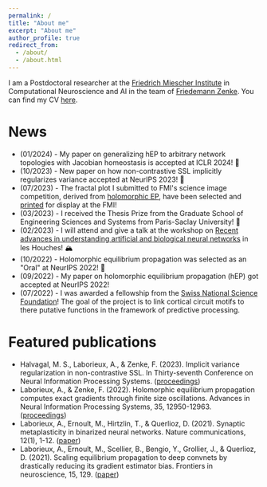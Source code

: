 ```yaml
---
permalink: /
title: "About me"
excerpt: "About me"
author_profile: true
redirect_from: 
  - /about/
  - /about.html
---
```

I am a Postdoctoral researcher at the [Friedrich Miescher Institute](https://fmi.ch) in Computational Neuroscience and AI in the team of [Friedemann Zenke](https://zenkelab.org). You can find my CV <a href="/files/cv.pdf">here</a>.

# News

  * (01/2024) - My paper on generalizing hEP to arbitrary network topologies with Jacobian homeostasis is accepted at ICLR 2024! 🎉
  * (10/2023) - New paper on how non-contrastive SSL implicitly regularizes variance accepted at NeurIPS 2023! 🎉 
  * (07/2023) - The fractal plot I submitted to FMI's science image competition, derived from [holomorphic EP](https://proceedings.neurips.cc/paper_files/paper/2022/hash/545a114e655f9d25ba0d56ea9a01fc6e-Abstract-Conference.html), have been selected and <a href="/files/science_competition.jpg">printed</a> for display at the FMI!  
  * (03/2023) - I received the Thesis Prize from the Graduate School of Engineering Sciences and Systems from Paris-Saclay University! 🥇
  * (02/2023) - I will attend and give a talk at the workshop on [Recent advances in understanding artificial and biological neural networks](https://statphysneuro.github.io/) in les Houches! 🏔  
  * (10/2022) - Holomorphic equilibrium propagation was selected as an "Oral" at NeurIPS 2022! 🎉  
  * (09/2022) - My paper on holomorphic equilibrium propagation (hEP) got accepted at NeurIPS 2022!
  * (07/2022) - I was awarded a fellowship from the [Swiss National Science Foundation](https://www.snf.ch/en)! The goal of the project is to link cortical circuit motifs to there putative functions in the framework of predictive processing.

# Featured publications

  * Halvagal, M. S., Laborieux, A., & Zenke, F. (2023). Implicit variance regularization in non-contrastive SSL. In Thirty-seventh Conference on Neural Information Processing Systems. ([proceedings](https://openreview.net/forum?id=zMNUNd9zs1))
  * Laborieux, A., & Zenke, F. (2022). Holomorphic equilibrium propagation computes exact gradients through finite size oscillations. Advances in Neural Information Processing Systems, 35, 12950-12963. ([proceedings](https://proceedings.neurips.cc/paper_files/paper/2022/hash/545a114e655f9d25ba0d56ea9a01fc6e-Abstract-Conference.html)) 
  * Laborieux, A., Ernoult, M., Hirtzlin, T., & Querlioz, D. (2021). Synaptic metaplasticity in binarized neural networks. Nature communications, 12(1), 1-12. ([paper](https://www.nature.com/articles/s41467-021-22768-y))
  * Laborieux, A., Ernoult, M., Scellier, B., Bengio, Y., Grollier, J., & Querlioz, D. (2021). Scaling equilibrium propagation to deep convnets by drastically reducing its gradient estimator bias. Frontiers in neuroscience, 15, 129. ([paper](https://www.frontiersin.org/articles/10.3389/fnins.2021.633674/full))
 
